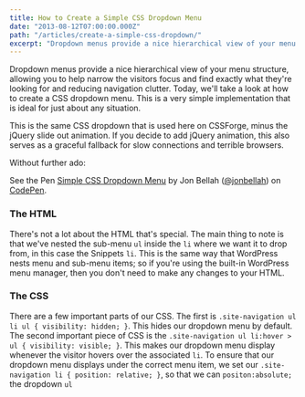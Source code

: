```yaml
---
title: How to Create a Simple CSS Dropdown Menu
date: "2013-08-12T07:00:00.000Z"
path: "/articles/create-a-simple-css-dropdown/"
excerpt: "Dropdown menus provide a nice hierarchical view of your menu structure, allowing you to help narrow the visitors focus and find exactly what they're looking for and reducing navigation clutter."
---
```


Dropdown menus provide a nice hierarchical view of your menu structure, allowing you to help narrow the visitors focus and find exactly what they're looking for and reducing navigation clutter. Today, we'll take a look at how to create a CSS dropdown menu. This is a very simple implementation that is ideal for just about any situation.

This is the same CSS dropdown that is used here on CSSForge, minus the jQuery slide out animation. If you decide to add jQuery animation, this also serves as a graceful fallback for slow connections and terrible browsers.

Without further ado:

<p data-height="300" data-theme-id="515" data-slug-hash="iwyFs" data-default-tab="css,result" data-user="jonbellah" data-embed-version="2" data-pen-title="Simple CSS Dropdown Menu" class="codepen">See the Pen <a href="https://codepen.io/jonbellah/pen/iwyFs/">Simple CSS Dropdown Menu</a> by Jon Bellah (<a href="https://codepen.io/jonbellah">@jonbellah</a>) on <a href="https://codepen.io">CodePen</a>.</p>
<script async src="https://production-assets.codepen.io/assets/embed/ei.js"></script>

### The HTML

There's not a lot about the HTML that's special. The main thing to note is that we've nested the sub-menu `ul` inside the `li` where we want it to drop from, in this case the Snippets `li`. This is the same way that WordPress nests menu and sub-menu items; so if you're using the built-in WordPress menu manager, then you don't need to make any changes to your HTML.

### The CSS

There are a few important parts of our CSS. The first is `.site-navigation ul li ul { visibility: hidden; }`. This hides our dropdown menu by default. The second important piece of CSS is the `.site-navigation ul li:hover > ul { visibility: visible; }`. This makes our dropdown menu display whenever the visitor hovers over the associated `li`. To ensure that our dropdown menu displays under the correct menu item, we set our `.site-navigation li { position: relative; }`, so that we can `positon:absolute;` the dropdown `ul`